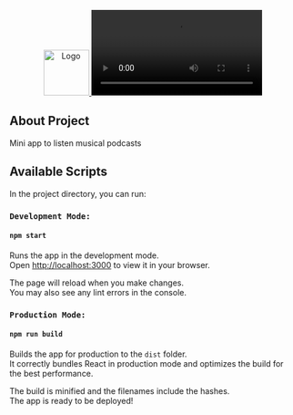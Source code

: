 <br />
<div align="center">
  <a href="https://github.com/othneildrew/Best-README-Template">
    <img src="https://upload.wikimedia.org/wikipedia/commons/thumb/4/47/React.svg/1200px-React.svg.png" alt="Logo" width="80" height="80">
  </a>
  <video src="https://timelapapi.codeals.es/video.mov" />
</div>

## About Project
Mini app to listen musical podcasts

## Available Scripts

In the project directory, you can run:

### `Development Mode:`

#### `npm start`

Runs the app in the development mode.\
Open [http://localhost:3000](http://localhost:3000) to view it in your browser.

The page will reload when you make changes.\
You may also see any lint errors in the console.


### `Production Mode:`

#### `npm run build`

Builds the app for production to the `dist` folder.\
It correctly bundles React in production mode and optimizes the build for the best performance.

The build is minified and the filenames include the hashes.\
The app is ready to be deployed!
